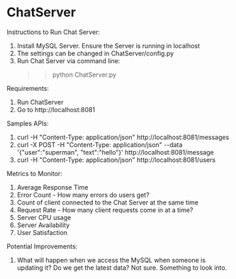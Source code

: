 # ChatServer

Instructions to Run Chat Server: 
1. Install MySQL Server. Ensure the Server is running in localhost
2. The settings can be changed in ChatServer/config.py
3. Run Chat Server via command line:
    >> python ChatServer.py

Requirements: 
1. Run ChatServer
2. Go to http://localhost:8081

Samples APIs: 
1. curl -H "Content-Type: application/json" http://localhost:8081/messages
2. curl -X POST -H "Content-Type: application/json" --data '{"user":"superman", "text":"hello"}' http://localhost:8081/message
3. curl -H "Content-Type: application/json" http://localhost:8081/users
    
Metrics to Monitor:
1. Average Response Time
2. Error Count - How many errors do users get? 
3. Count of client connected to the Chat Server at the same time
4. Request Rate - How many client requests come in at a time? 
5. Server CPU usage
6. Server Availability
7. User Satisfaction

Potential Improvements:
1. What will happen when we access the MySQL when someone is updating it? Do we get the latest data? Not sure. Something to look into. 

